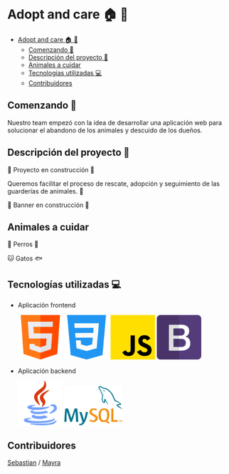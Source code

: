# Adopt and care :house: :feet:

<!--toc:start-->
- [Adopt and care :house: :feet:](#adopt-and-care-house-feet)
  - [Comenzando :rocket:](#comenzando-rocket)
  - [Descripción del proyecto :paw_prints:](#descripción-del-proyecto-pawprints)
  - [Animales a cuidar](#animales-a-cuidar)
  - [Tecnologías utilizadas :computer:](#tecnologías-utilizadas-computer)
  - [Contribuidores](#contribuidores)
<!--toc:end-->

## Comenzando :rocket:

Nuestro team empezó con la idea de desarrollar una aplicación web para solucionar el abandono de los animales y descuido de los dueños.

## Descripción del proyecto :paw_prints:

:construction: Proyecto en construcción :construction:

Queremos facilitar el proceso de rescate, adopción y seguimiento de las guarderías de animales. :guide_dog:

:construction: Banner en construcción :construction:

## Animales a cuidar

:dog: Perros :bone:

:cat: Gatos :fish:

## Tecnologías utilizadas :computer:

- Aplicación frontend

  <img src="./html.png" alt="html" width="100"/>
  <img src="./css-3.png" alt="html" width="100"/>
  <img src="./js.png" alt="html" width="100"/>
  <img src="./bootstrap-icon8.png" alt="html" width="100"/>

- Aplicación backend

  <img src="./java.png" alt="html" width="100"/>
  <img src="./mysql.svg" alt="html" width="130"/>

## Contribuidores

[Sebastian](https://github.com/XantX) / [Mayra](https://github.com/MayraStefany)
